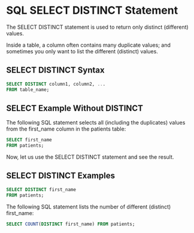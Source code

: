 # SQL SELECT DISTINCT Statement

The SELECT DISTINCT statement is used to return only distinct (different) values.

Inside a table, a column often contains many duplicate values; and sometimes you only want to list the different (distinct) values.

## SELECT DISTINCT Syntax

```sql
SELECT DISTINCT column1, column2, ...
FROM table_name;
```

## SELECT Example Without DISTINCT

The following SQL statement selects all (including the duplicates) values from the first_name column in the patients table:

```sql
SELECT first_name
FROM patients;
```

Now, let us use the SELECT DISTINCT statement and see the result.

## SELECT DISTINCT Examples

```sql
SELECT DISTINCT first_name
FROM patients;
```

The following SQL statement lists the number of different (distinct) first_name:

```sql
SELECT COUNT(DISTINCT first_name) FROM patients;
```